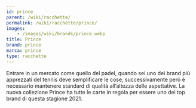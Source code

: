 ```yaml
---
id: prince
parent: /wiki/racchette/
permalink: /wiki/racchette/prince/
images:
    - /images/wiki/brands/prince.webp
title: Prince
brand: prince
marca: prince
type: racchette
---
```

Entrare in un mercato come quello del padel, quando sei uno dei brand più apprezzati del tennis deve semplificare le cose, successivamente però è necessario mantenere standard di qualità all’altezza delle aspettative. La nuova collezione Prince ha tutte le carte in regola per essere uno dei top brand di questa stagione 2021.